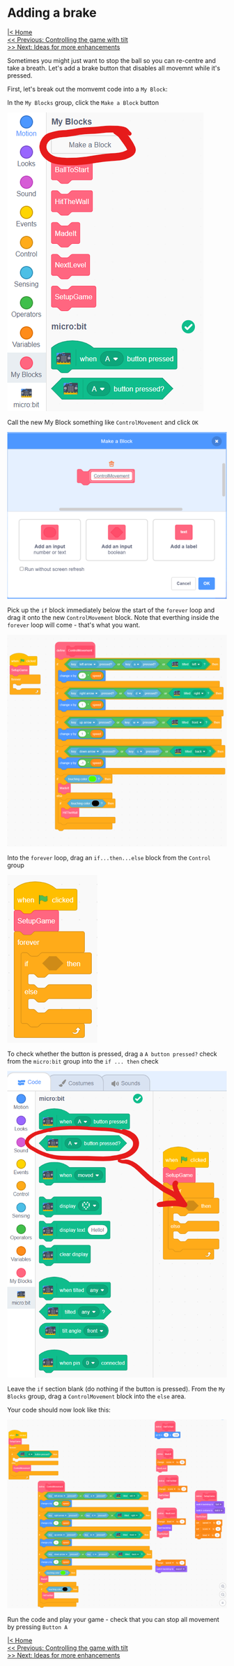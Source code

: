 # Adding a brake

[|< Home](../README.md)  
[<< Previous: Controlling the game with tilt](./maze4.md)  
[>> Next: Ideas for more enhancements](./maze6.md)

Sometimes you might just want to stop the ball so you can re-centre and take a breath. Let's add a brake button that disables all movemnt while it's pressed.

First, let's break out the momvemt code into a `My Block`:

In the `My Blocks` group, click the `Make a Block` button

![Make a new My Block](./images/braking1.png)

Call the new My Block something like `ControlMovement` and click `OK`

![Name your MyBlock ControlMovement](./images/braking2.png)

Pick up the `if` block immediately below the start of the `forever` loop and drag it onto the new `ControlMovement` block. Note that everthing inside the `forever` loop will come - that's what you want.

![Create the ControlMovement MyBlock](./images/braking3.png)

Into the `forever` loop, drag an `if...then...else` block from the `Control` group

![If then else](./images/braking4.png)

To check whether the button is pressed, drag a `A button pressed?` check from the `micro:bit` group into the `if ... then` check

![Check the button press](./images/braking5.png)

Leave the `if` section blank (do nothing if the button is pressed). From the `My Blocks` group, drag a `ControlMovement` block into the `else` area.

Your code should now look like this:

![The final code](./images/braking6.png)

Run the code and play your game - check that you can stop all movement by pressing `Button A`

[|< Home](../README.md)  
[<< Previous: Controlling the game with tilt](./maze4.md)  
[>> Next: Ideas for more enhancements](./maze6.md)
